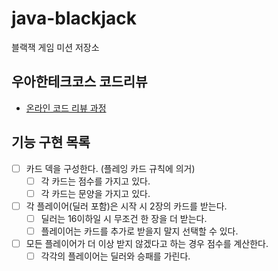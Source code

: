 # java-blackjack
블랙잭 게임 미션 저장소

## 우아한테크코스 코드리뷰
* [온라인 코드 리뷰 과정](https://github.com/woowacourse/woowacourse-docs/blob/master/maincourse/README.md)

## 기능 구현 목록

- [ ] 카드 덱을 구성한다. (플레잉 카드 규칙에 의거)
  - [ ] 각 카드는 점수를 가지고 있다.
  - [ ] 각 카드는 문양을 가지고 있다.
    
- [ ] 각 플레이어(딜러 포함)은 시작 시 2장의 카드를 받는다.
  - [ ] 딜러는 16이하일 시 무조건 한 장을 더 받는다.
  - [ ] 플레이어는 카드를 추가로 받을지 말지 선택할 수 있다.
    
- [ ] 모든 플레이어가 더 이상 받지 않겠다고 하는 경우 점수를 계산한다.
  - [ ] 각각의 플레이어는 딜러와 승패를 가린다.